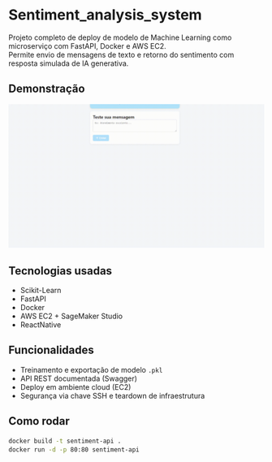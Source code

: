 # Sentiment_analysis_system

Projeto completo de deploy de modelo de Machine Learning como microserviço com FastAPI, Docker e AWS EC2.  
Permite envio de mensagens de texto e retorno do sentimento com resposta simulada de IA generativa.

## Demonstração
![Demo GIF](assets/2025-04-27-15-42-31.gif)

## Tecnologias usadas
- Scikit-Learn
- FastAPI
- Docker
- AWS EC2 + SageMaker Studio
- ReactNative

## Funcionalidades
- Treinamento e exportação de modelo `.pkl`
- API REST documentada (Swagger)
- Deploy em ambiente cloud (EC2)
- Segurança via chave SSH e teardown de infraestrutura

## Como rodar
```bash
docker build -t sentiment-api .
docker run -d -p 80:80 sentiment-api

